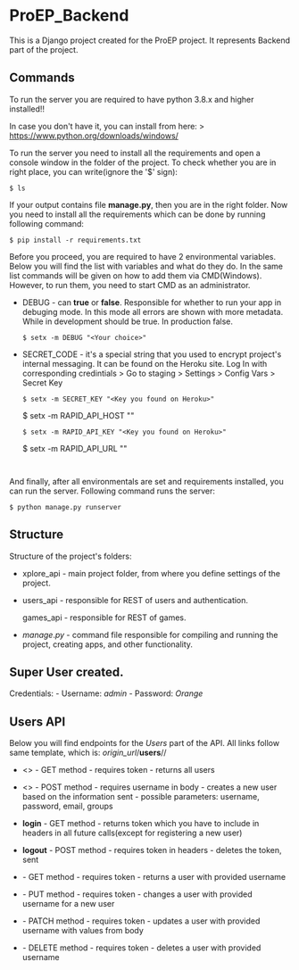 ProEP_Backend
=============

This is a Django project created for the ProEP project. It represents Backend
part of the project.

Commands
--------

To run the server you are required to have python 3.8.x and higher installed!!

In case you don't have it, you can install from here: \>
https://www.python.org/downloads/windows/

To run the server you need to install all the requirements and open a console window in the folder of the
project. To check whether you are in right place, you can write(ignore the '\$'
sign):

~~~~~~~~~~~~~~~~~~~~~~~~~~~~~~~~~~~~~~~~~~~~~~~~~~~~~~~~~~~~~~~~~~~~~~~~~~~~~~~~
$ ls
~~~~~~~~~~~~~~~~~~~~~~~~~~~~~~~~~~~~~~~~~~~~~~~~~~~~~~~~~~~~~~~~~~~~~~~~~~~~~~~~

If your output contains file **manage.py**, then you are in the right folder.
Now you need to install all the requirements which can be done by running following command:

~~~~~~~~~~~~~~~~~~~~~~~~~~~~~~~~~~~~~~~~~~~~~~~~~~~~~~~~~~~~~~~~~~~~~~~~~~~~~~~~
$ pip install -r requirements.txt
~~~~~~~~~~~~~~~~~~~~~~~~~~~~~~~~~~~~~~~~~~~~~~~~~~~~~~~~~~~~~~~~~~~~~~~~~~~~~~~~

Before you proceed, you are required to have 2 environmental variables. 
Below you will find the list with variables and what do they do. 
In the same list commands will be given on how to add them via CMD(Windows). 
However, to run them, you need to start CMD as an administrator.

-   DEBUG - can **true** or **false**. Responsible for whether to run your app in debuging mode. 
    In this mode all errors are shown with more metadata. While in development should be true. In production false.
    ~~~~~~~~~~~~~~~~~~~~~~~~~~~~~~~~~~~~~~~~~~~~~~~~~~~~~~~~~~~~~~~~~~~~~~~~~~~~~~~~
    $ setx -m DEBUG "<Your choice>"
    ~~~~~~~~~~~~~~~~~~~~~~~~~~~~~~~~~~~~~~~~~~~~~~~~~~~~~~~~~~~~~~~~~~~~~~~~~~~~~~~~
-   SECRET_CODE - it's a special string that you used to encrypt project's internal messaging.
    It can be found on the Heroku site. 
    Log In with corresponding credintials > Go to staging > Settings > Config Vars > Secret Key
    ~~~~~~~~~~~~~~~~~~~~~~~~~~~~~~~~~~~~~~~~~~~~~~~~~~~~~~~~~~~~~~~~~~~~~~~~~~~~~~~~
    $ setx -m SECRET_KEY "<Key you found on Heroku>"
    ~~~~~~~~~~~~~~~~~~~~~~~~~~~~~~~~~~~~~~~~~~~~~~~~~~~~~~~~~~~~~~~~~~~~~~~~~~~~~~~~
    $ setx -m RAPID_API_HOST "<Host you found on Heroku>"
    ~~~~~~~~~~~~~~~~~~~~~~~~~~~~~~~~~~~~~~~~~~~~~~~~~~~~~~~~~~~~~~~~~~~~~~~~~~~~~~~~
    $ setx -m RAPID_API_KEY "<Key you found on Heroku>"
    ~~~~~~~~~~~~~~~~~~~~~~~~~~~~~~~~~~~~~~~~~~~~~~~~~~~~~~~~~~~~~~~~~~~~~~~~~~~~~~~~
    $ setx -m RAPID_API_URL "<Url you found on Heroku>"
    ~~~~~~~~~~~~~~~~~~~~~~~~~~~~~~~~~~~~~~~~~~~~~~~~~~~~~~~~~~~~~~~~~~~~~~~~~~~~~~~~


And finally, after all environmentals are set and requirements installed, you can run the server.
Following command runs the server:

~~~~~~~~~~~~~~~~~~~~~~~~~~~~~~~~~~~~~~~~~~~~~~~~~~~~~~~~~~~~~~~~~~~~~~~~~~~~~~~~
$ python manage.py runserver
~~~~~~~~~~~~~~~~~~~~~~~~~~~~~~~~~~~~~~~~~~~~~~~~~~~~~~~~~~~~~~~~~~~~~~~~~~~~~~~~

Structure
---------

Structure of the project's folders:

-   xplore_api - main project folder, from where you define settings of the project.

-   users_api - responsible for REST of users and authentication.

    games_api - responsible for REST of games.

-   *manage*.*py* - command file responsible for compiling and running the
    project, creating apps, and other functionality.

Super User created.
-------------------

Credentials: - Username: *admin* - Password: *Orange*

Users API
----------

Below you will find endpoints for the *Users* part of the API. All links follow same template, which is: *origin_url*/**users**/<endpoint>/ 

- <> - GET method - requires token - returns all users

- <> - POST method - requires username in body - creates a new user based on the information sent - possible parameters: username, password, email, groups

- **login** - GET method - returns token which you have to include in headers in all future calls(except for registering a new user)

- **logout** - POST method - requires token in headers - deletes the token, sent

- **<username>** - GET method - requires token - returns a user with provided username

- **<username>** - PUT method - requires token - changes a user with provided username for a new user

- **<username>** - PATCH method - requires token - updates a user with provided username with values from body

- **<username>** - DELETE method - requires token - deletes a user with provided username
